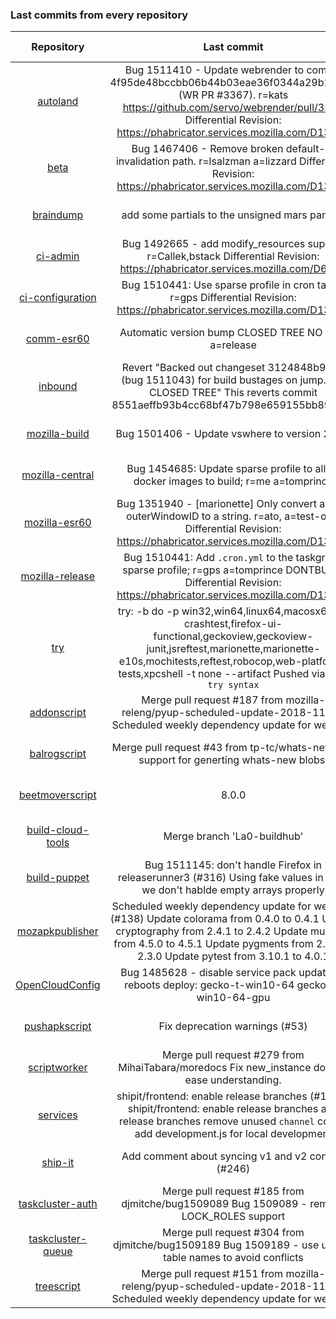 ###  Last commits from every repository
|      Repository      |                   Last commit               |    Deploy time       | 
|:--------------------:|:-------------------------------------------:|:--------------------:| 
|[autoland](https://github.com/Akhliskun/firefox-infra-changelog/blob/master/hg_files/autoland.md)|Bug 1511410 - Update webrender to commit 4f95de48bccbb06b44b03eae36f0344a29b18678 (WR PR #3367). r=kats  https://github.com/servo/webrender/pull/3367  Differential Revision: https://phabricator.services.mozilla.com/D13554|2018-12-01 02:16:26|
|[beta](https://github.com/Akhliskun/firefox-infra-changelog/blob/master/hg_files/beta.md)|Bug 1467406 - Remove broken default-fb invalidation path. r=lsalzman a=lizzard  Differential Revision: https://phabricator.services.mozilla.com/D13047|2018-11-27 15:49:21|
|[braindump](https://github.com/Akhliskun/firefox-infra-changelog/blob/master/hg_files/braindump.md)|add some partials to the unsigned mars params|2018-11-16 03:03:39|
|[ci-admin](https://github.com/Akhliskun/firefox-infra-changelog/blob/master/hg_files/ci-admin.md)|Bug 1492665 - add modify_resources support r=Callek,bstack  Differential Revision: https://phabricator.services.mozilla.com/D6933|2018-10-22 17:52:14|
|[ci-configuration](https://github.com/Akhliskun/firefox-infra-changelog/blob/master/hg_files/ci-configuration.md)|Bug 1510441: Use sparse profile in cron tasks; r=gps  Differential Revision: https://phabricator.services.mozilla.com/D13141|2018-11-30 13:01:34|
|[comm-esr60](https://github.com/Akhliskun/firefox-infra-changelog/blob/master/hg_files/comm-esr60.md)|Automatic version bump CLOSED TREE NO BUG a=release|2018-11-29 23:29:47|
|[inbound](https://github.com/Akhliskun/firefox-infra-changelog/blob/master/hg_files/inbound.md)|Revert "Backed out changeset 3124848b93c4 (bug 1511043) for build bustages on jump.svg. CLOSED TREE"  This reverts commit 8551aeffb93b4cc68bf47b798e659155bb897fea. |2018-11-30 23:34:31|
|[mozilla-build](https://github.com/Akhliskun/firefox-infra-changelog/blob/master/hg_files/mozilla-build.md)|Bug 1501406 - Update vswhere to version 2.5.2.|2018-10-23 19:12:46|
|[mozilla-central](https://github.com/Akhliskun/firefox-infra-changelog/blob/master/hg_files/mozilla-central.md)|Bug 1454685: Update sparse profile to allow docker images to build; r=me a=tomprince|2018-11-30 19:50:47|
|[mozilla-esr60](https://github.com/Akhliskun/firefox-infra-changelog/blob/master/hg_files/mozilla-esr60.md)|Bug 1351940 - [marionette] Only convert a valid outerWindowID to a string. r=ato, a=test-only  Differential Revision: https://phabricator.services.mozilla.com/D13206|2018-11-28 20:48:42|
|[mozilla-release](https://github.com/Akhliskun/firefox-infra-changelog/blob/master/hg_files/mozilla-release.md)|Bug 1510441: Add `.cron.yml` to the taskgraph sparse profile; r=gps a=tomprince DONTBUILD  Differential Revision: https://phabricator.services.mozilla.com/D13142|2018-11-30 00:26:19|
|[try](https://github.com/Akhliskun/firefox-infra-changelog/blob/master/hg_files/try.md)|try: -b do -p win32,win64,linux64,macosx64 -u crashtest,firefox-ui-functional,geckoview,geckoview-junit,jsreftest,marionette,marionette-e10s,mochitests,reftest,robocop,web-platform-tests,xpcshell -t none --artifact  Pushed via `mach try syntax`|2018-12-01 02:15:31|
|[addonscript](https://github.com/Akhliskun/firefox-infra-changelog/blob/master/git_files/addonscript.md)|Merge pull request #187 from mozilla-releng/pyup-scheduled-update-2018-11-28  Scheduled weekly dependency update for week 47|2018-11-28 14:45:11|
|[balrogscript](https://github.com/Akhliskun/firefox-infra-changelog/blob/master/git_files/balrogscript.md)|Merge pull request #43 from tp-tc/whats-new  Add support for generting whats-new blobs.|2018-11-26 19:59:40|
|[beetmoverscript](https://github.com/Akhliskun/firefox-infra-changelog/blob/master/git_files/beetmoverscript.md)|8.0.0|2018-11-28 01:08:55|
|[build-cloud-tools](https://github.com/Akhliskun/firefox-infra-changelog/blob/master/git_files/build-cloud-tools.md)|Merge branch 'La0-buildhub'|2018-11-29 02:03:48|
|[build-puppet](https://github.com/Akhliskun/firefox-infra-changelog/blob/master/git_files/build-puppet.md)|Bug 1511145: don't handle Firefox in releaserunner3 (#316)  Using fake values in case we don't hablde empty arrays properly|2018-11-30 17:10:54|
|[mozapkpublisher](https://github.com/Akhliskun/firefox-infra-changelog/blob/master/git_files/mozapkpublisher.md)|Scheduled weekly dependency update for week 47 (#138)    Update colorama from 0.4.0 to 0.4.1    Update cryptography from 2.4.1 to 2.4.2    Update multidict from 4.5.0 to 4.5.1    Update pygments from 2.2.0 to 2.3.0    Update pytest from 3.10.1 to 4.0.1|2018-11-28 13:26:37|
|[OpenCloudConfig](https://github.com/Akhliskun/firefox-infra-changelog/blob/master/git_files/OpenCloudConfig.md)|Bug 1485628 - disable service pack updates & reboots  deploy: gecko-t-win10-64 gecko-t-win10-64-gpu|2018-11-28 17:27:08|
|[pushapkscript](https://github.com/Akhliskun/firefox-infra-changelog/blob/master/git_files/pushapkscript.md)|Fix deprecation warnings (#53)|2018-11-27 09:12:10|
|[scriptworker](https://github.com/Akhliskun/firefox-infra-changelog/blob/master/git_files/scriptworker.md)|Merge pull request #279 from MihaiTabara/moredocs  Fix new_instance docs to ease understanding.|2018-11-29 21:03:07|
|[services](https://github.com/Akhliskun/firefox-infra-changelog/blob/master/git_files/services.md)|shipit/frontend: enable release branches (#1718)    shipit/frontend: enable release branches      add release branches    remove unused `channel` config    add development.js for local development|2018-11-30 16:29:25|
|[ship-it](https://github.com/Akhliskun/firefox-infra-changelog/blob/master/git_files/ship-it.md)|Add comment about syncing v1 and v2 configs (#246)|2018-11-30 19:20:47|
|[taskcluster-auth](https://github.com/Akhliskun/firefox-infra-changelog/blob/master/git_files/taskcluster-auth.md)|Merge pull request #185 from djmitche/bug1509089  Bug 1509089 - remove LOCK_ROLES support|2018-11-30 02:24:43|
|[taskcluster-queue](https://github.com/Akhliskun/firefox-infra-changelog/blob/master/git_files/taskcluster-queue.md)|Merge pull request #304 from djmitche/bug1509189  Bug 1509189 - use unique table names to avoid conflicts|2018-11-30 02:12:03|
|[treescript](https://github.com/Akhliskun/firefox-infra-changelog/blob/master/git_files/treescript.md)|Merge pull request #151 from mozilla-releng/pyup-scheduled-update-2018-11-28  Scheduled weekly dependency update for week 47|2018-11-28 14:45:06|

